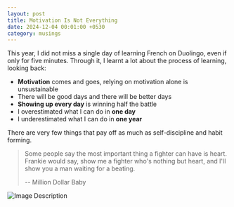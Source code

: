 ```yaml
---
layout: post
title: Motivation Is Not Everything
date: 2024-12-04 00:01:00 +0530
category: musings
---
```

This year, I did not miss a single day of learning French on Duolingo, even if only for
five minutes. Through it, I learnt a lot about the process of learning, looking back:
  
- **Motivation** comes and goes, relying on motivation alone is unsustainable
- There will be good days and there will be better days
- **Showing up every day** is winning half the battle
- I overestimated what I can do in **one day**
- I underestimated what I can do in **one year**
  
There are very few things that pay off as much as self-discipline and habit forming.

> Some people say the most important thing a fighter can have is heart. Frankie would say, show me a fighter who's nothing but heart, and I'll show you a man waiting for a beating.
>
> -- Million Dollar Baby


![Image Description](/blog/images/duolingo.png)
